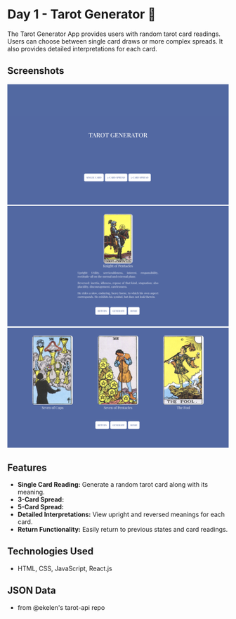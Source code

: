 # Day 1 - Tarot Generator 🔮

The Tarot Generator App provides users with random tarot card readings. Users can choose between single card draws or more complex spreads. It also provides detailed interpretations for each card.

## Screenshots
![Alt text](home.png)
![Alt text](one.png)
![Alt text](three.png)

## Features

- **Single Card Reading:** Generate a random tarot card along with its meaning.
- **3-Card Spread:** 
- **5-Card Spread:** 
- **Detailed Interpretations:** View upright and reversed meanings for each card.
- **Return Functionality:** Easily return to previous states and card readings.


## Technologies Used
- HTML, CSS, JavaScript, React.js

## JSON Data
- from @ekelen's tarot-api repo